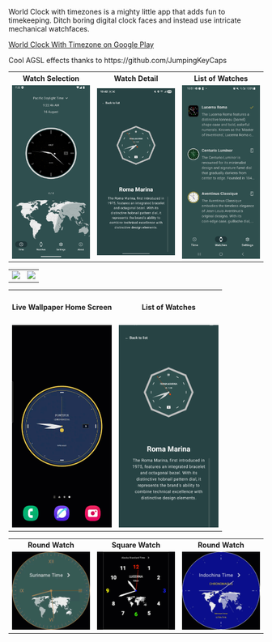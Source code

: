 




World Clock with timezones is a mighty little app that adds fun to timekeeping. Ditch boring digital clock faces and instead use intricate mechanical watchfaces.
<p><a href="https://play.google.com/store/apps/details?id=com.coroutines.clockwithtimezone">World Clock With Timezone on Google Play</a></p>
<p></p>
<p>Cool AGSL effects thanks to https://github.com/JumpingKeyCaps</p>

<table style="width:100%">
  <tr>
    <th>Watch Selection</th>
    <th>Watch Detail</th> 
    <th>List of Watches</th> 
  </tr>
  <tr>
    <td style="width:33%"><img src="https://github.com/dmitrish/SwissTime/blob/main/art/screenshot1.png"/></td>
    <td style="width:33%"><img src="https://github.com/dmitrish/SwissTime/blob/main/art/Screenshot_20250706_194254_Timezone%20Clock.jpg"/></td> 
    <td style="width:33%"><img src="https://github.com/dmitrish/SwissTime/blob/main/art/Screenshot_20250709_165100_Timezone%20Clock.jpg"/></td>
  
  </tr>
  
</table>
<p></p>

<table>
  <tr>
    <td><img src="https://github.com/dmitrish/SwissTime/blob/main/art/worldclock.gif"></td>
   <td><img src="https://github.com/dmitrish/SwissTime/blob/main/art/shader.gif"></td>
  </tr>
</table>

<table style="width:100%; table-layout: fixed;">
  <tr>
    <th style="width: 50%; height: 60px;">Live Wallpaper Home Screen</th>
    <th style="width: 50%; height: 60px;">List of Watches</th> 
  </tr>
  <tr>
    <td style="width: 50%; height: 400px; vertical-align: top;">
      <img src="https://github.com/dmitrish/SwissTime/blob/main/art/livewallpaper-homescreen.gif" style="width: 100%; height: 100%; object-fit: cover;"/>
    </td>
    <td style="width: 50%; height: 400px; vertical-align: top;">
      <img src="https://github.com/dmitrish/SwissTime/blob/main/art/Screenshot_20250706_194254_Timezone%20Clock.jpg" style="width: 100%; height: 100%; object-fit: cover;"/>
    </td> 
  </tr>
</table>
<p></p>
<table style="width:100%">
  <tr>
    <th>Round Watch</th>
    <th>Square Watch</th> 
    <th>Round Watch</th>
  </tr>
  <tr>
    <td style="width:33%"><img src="https://github.com/dmitrish/SwissTime/blob/main/art/roundwatch.gif"/></td>
    <td style="width:33%"><img src="https://github.com/dmitrish/SwissTime/blob/main/art/watchsquare.gif"></td> 
   <td style="width:33%"><img src="https://github.com/dmitrish/SwissTime/blob/main/art/chronomaguswatch.gif"></td>
  
  </tr>
  
</table>
<p></p>


